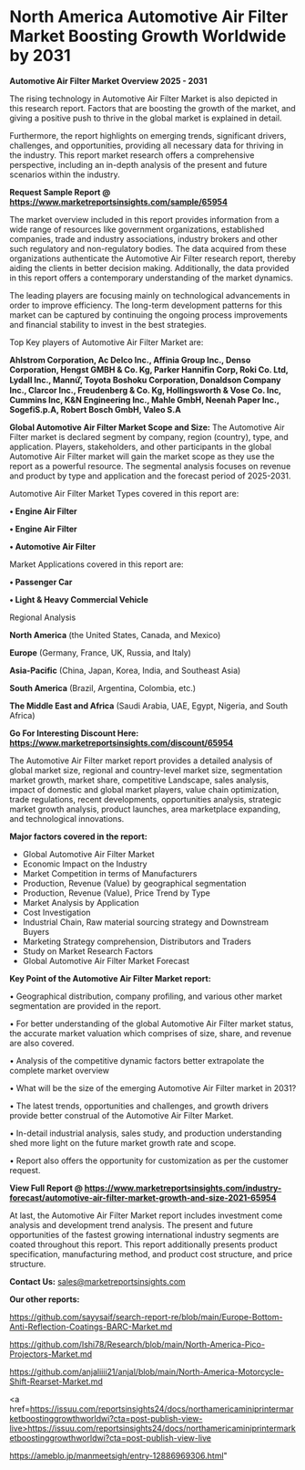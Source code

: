 # North America Automotive Air Filter Market Boosting Growth Worldwide by 2031

<Strong> Automotive Air Filter Market Overview 2025 - 2031</strong>

The rising technology in Automotive Air Filter Market is also depicted in this research report. Factors that are boosting the growth of the market, and giving a positive push to thrive in the global market is explained in detail.

Furthermore, the report highlights on emerging trends, significant drivers, challenges, and opportunities, providing all necessary data for thriving in the industry. This report market research offers a comprehensive perspective, including an in-depth analysis of the present and future scenarios within the industry.

<strong>Request Sample Report @ <a href=https://www.marketreportsinsights.com/sample/65954>https://www.marketreportsinsights.com/sample/65954</a></strong>

The market overview included in this report provides information from a wide range of resources like government organizations, established companies, trade and industry associations, industry brokers and other such regulatory and non-regulatory bodies. The data acquired from these organizations authenticate the Automotive Air Filter research report, thereby aiding the clients in better decision making. Additionally, the data provided in this report offers a contemporary understanding of the market dynamics.

The leading players are focusing mainly on technological advancements in order to improve efficiency. The long-term development patterns for this market can be captured by continuing the ongoing process improvements and financial stability to invest in the best strategies.

Top Key players of Automotive Air Filter Market are:

<strong>Ahlstrom Corporation, Ac Delco Inc., Affinia Group Inc., Denso Corporation, Hengst GMBH & Co. Kg, Parker Hannifin Corp, Roki Co. Ltd, Lydall Inc., Mannứꙺ, Toyota Boshoku Corporation, Donaldson Company Inc., Clarcor Inc., Freudenberg & Co. Kg, Hollingsworth & Vose Co. Inc, Cummins Inc, K&N Engineering Inc., Mahle GmbH, Neenah Paper Inc., SogefiS.p.A, Robert Bosch GmbH, Valeo S.A</strong>

<strong><b>Global Automotive Air Filter Market Scope and Size:</b></strong>
The Automotive Air Filter market is declared segment by company, region (country), type, and application. Players, stakeholders, and other participants in the global Automotive Air Filter market will gain the market scope as they use the report as a powerful resource. The segmental analysis focuses on revenue and product by type and application and the forecast period of 2025-2031.

Automotive Air Filter Market Types covered in this report are:

<strong>• Engine Air Filter

• Engine Air Filter

• Automotive Air Filter</strong>

Market Applications covered in this report are:

<strong>• Passenger Car

• Light & Heavy Commercial Vehicle</strong> 

Regional Analysis

<strong>North America</strong> (the United States, Canada, and Mexico)

<strong>Europe</strong> (Germany, France, UK, Russia, and Italy)

<strong>Asia-Pacific</strong> (China, Japan, Korea, India, and Southeast Asia)

<strong>South America</strong> (Brazil, Argentina, Colombia, etc.)

<strong>The Middle East and Africa</strong> (Saudi Arabia, UAE, Egypt, Nigeria, and South Africa)

<strong>Go For Interesting Discount Here: <a href=https://www.marketreportsinsights.com/discount/65954>https://www.marketreportsinsights.com/discount/65954</a></strong>

The Automotive Air Filter market report provides a detailed analysis of global market size, regional and country-level market size, segmentation market growth, market share, competitive Landscape, sales analysis, impact of domestic and global market players, value chain optimization, trade regulations, recent developments, opportunities analysis, strategic market growth analysis, product launches, area marketplace expanding, and technological innovations.

<strong><b>Major factors covered in the report:</b></strong>
<ul>
  <li>Global Automotive Air Filter Market </li>
  <li>Economic Impact on the Industry</li>
  <li>Market Competition in terms of Manufacturers</li>
  <li>Production, Revenue (Value) by geographical segmentation</li>
  <li>Production, Revenue (Value), Price Trend by Type</li>
  <li>Market Analysis by Application</li>
  <li>Cost Investigation</li>
  <li>Industrial Chain, Raw material sourcing strategy and Downstream Buyers</li>
  <li>Marketing Strategy comprehension, Distributors and Traders</li>
  <li>Study on Market Research Factors</li>
  <li>Global Automotive Air Filter Market Forecast</li>
</ul>

<strong><b>Key Point of the Automotive Air Filter Market report:</b></strong>

• Geographical distribution, company profiling, and various other market segmentation are provided in the report.

• For better understanding of the global Automotive Air Filter market status, the accurate market valuation which comprises of size, share, and revenue are also covered.

• Analysis of the competitive dynamic factors better extrapolate the complete market overview

• What will be the size of the emerging Automotive Air Filter market in 2031?

• The latest trends, opportunities and challenges, and growth drivers provide better construal of the Automotive Air Filter Market.

• In-detail industrial analysis, sales study, and production understanding shed more light on the future market growth rate and scope.

• Report also offers the opportunity for customization as per the customer request.

<strong><b>View Full Report @ <a href=https://www.marketreportsinsights.com/industry-forecast/automotive-air-filter-market-growth-and-size-2021-65954>https://www.marketreportsinsights.com/industry-forecast/automotive-air-filter-market-growth-and-size-2021-65954</a></b></strong>


At last, the Automotive Air Filter Market report includes investment come analysis and development trend analysis. The present and future opportunities of the fastest growing international industry segments are coated throughout this report. This report additionally presents product specification, manufacturing method, and product cost structure, and price structure.

<strong>Contact Us:</strong>
sales@marketreportsinsights.com

<strong>Our other reports:</strong>

<a href=https://github.com/sayysaif/search-report-re/blob/main/Europe-Bottom-Anti-Reflection-Coatings-BARC-Market.md>https://github.com/sayysaif/search-report-re/blob/main/Europe-Bottom-Anti-Reflection-Coatings-BARC-Market.md</a>

<a href=https://github.com/Ishi78/Research/blob/main/North-America-Pico-Projectors-Market.md>https://github.com/Ishi78/Research/blob/main/North-America-Pico-Projectors-Market.md</a>

<a href=https://github.com/anjaliiii21/anjal/blob/main/North-America-Motorcycle-Shift-Rearset-Market.md>https://github.com/anjaliiii21/anjal/blob/main/North-America-Motorcycle-Shift-Rearset-Market.md</a>

<a href=https://issuu.com/reportsinsights24/docs/northamericaminiprintermarketboostinggrowthworldwi?cta=post-publish-view-live>https://issuu.com/reportsinsights24/docs/northamericaminiprintermarketboostinggrowthworldwi?cta=post-publish-view-live</a>

<a href=https://ameblo.jp/manmeetsigh/entry-12886969306.html>https://ameblo.jp/manmeetsigh/entry-12886969306.html</a>"
